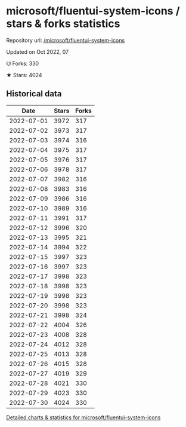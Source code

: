 # microsoft/fluentui-system-icons / stars & forks statistics

Repository url: [/microsoft/fluentui-system-icons](https://github.com/microsoft/fluentui-system-icons)

Updated on Oct 2022, 07

☋ Forks: 330

★ Stars: 4024

## Historical data
| Date | Stars | Forks |
|------|-------|-------|
| 2022-07-01 | 3972 | 317 | 
| 2022-07-02 | 3973 | 317 | 
| 2022-07-03 | 3974 | 316 | 
| 2022-07-04 | 3975 | 317 | 
| 2022-07-05 | 3976 | 317 | 
| 2022-07-06 | 3978 | 317 | 
| 2022-07-07 | 3982 | 316 | 
| 2022-07-08 | 3983 | 316 | 
| 2022-07-09 | 3986 | 316 | 
| 2022-07-10 | 3989 | 316 | 
| 2022-07-11 | 3991 | 317 | 
| 2022-07-12 | 3996 | 320 | 
| 2022-07-13 | 3995 | 321 | 
| 2022-07-14 | 3994 | 322 | 
| 2022-07-15 | 3997 | 323 | 
| 2022-07-16 | 3997 | 323 | 
| 2022-07-17 | 3998 | 323 | 
| 2022-07-18 | 3998 | 323 | 
| 2022-07-19 | 3998 | 323 | 
| 2022-07-20 | 3998 | 323 | 
| 2022-07-21 | 3998 | 324 | 
| 2022-07-22 | 4004 | 326 | 
| 2022-07-23 | 4008 | 328 | 
| 2022-07-24 | 4012 | 328 | 
| 2022-07-25 | 4013 | 328 | 
| 2022-07-26 | 4015 | 328 | 
| 2022-07-27 | 4019 | 329 | 
| 2022-07-28 | 4021 | 330 | 
| 2022-07-29 | 4023 | 330 | 
| 2022-07-30 | 4024 | 330 | 


[Detailed charts & statistics for microsoft/fluentui-system-icons](https://reviewgithub.com/rep/microsoft/fluentui-system-icons)
